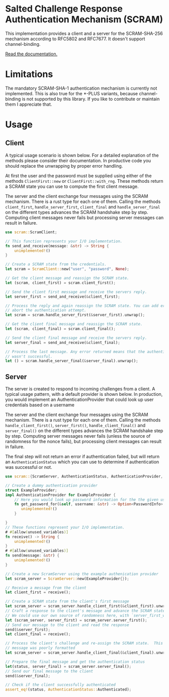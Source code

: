 # Salted Challenge Response Authentication Mechanism (SCRAM)

This implementation provides a client and a server for the SCRAM-SHA-256 mechanism according to
RFC5802 and RFC7677. It doesn't support channel-binding.

[Read the documentation.](https://docs.rs/scram)

# Limitations

The mandatory SCRAM-SHA-1 authentication mechanism is currently not implemented. This is also true
for the *-PLUS variants, because channel-binding is not supported by this library. If you like to
contribute or maintain them I appreciate that.

# Usage

## Client

A typical usage scenario is shown below. For a detailed explanation of the methods please
consider their documentation. In productive code you should replace the unwrapping by proper
error handling.

At first the user and the password must be supplied using either of the methods
`ClientFirst::new` or `ClientFirst::with_rng`. These methods return a SCRAM
state you can use to compute the first client message.

The server and the client exchange four messages using the SCRAM mechanism. There is a rust type
for each one of them. Calling the methods `client_first`, `handle_server_first`, `client_final`
and `handle_server_final` on the different types advances the SCRAM handshake step by step.
Computing client messages never fails but processing server messages can result in failure.

```rust
use scram::ScramClient;

// This function represents your I/O implementation.
fn send_and_receive(message: &str) -> String {
    unimplemented!()
}

// Create a SCRAM state from the credentials.
let scram = ScramClient::new("user", "password", None);

// Get the client message and reassign the SCRAM state.
let (scram, client_first) = scram.client_first();

// Send the client first message and receive the servers reply.
let server_first = send_and_receive(&client_first);

// Process the reply and again reassign the SCRAM state. You can add error handling to
// abort the authentication attempt.
let scram = scram.handle_server_first(&server_first).unwrap();

// Get the client final message and reassign the SCRAM state.
let (scram, client_final) = scram.client_final();

// Send the client final message and receive the servers reply.
let server_final = send_and_receive(&client_final);

// Process the last message. Any error returned means that the authentication attempt
// wasn't successful.
let () = scram.handle_server_final(&server_final).unwrap();
```

## Server

The server is created to respond to incoming challenges from a client.  A typical usage pattern,
with a default provider is shown below.  In production, you would implement an AuthenticationProvider
that could look up user credentials based on a username

The server and the client exchange four messages using the SCRAM mechanism. There is a rust type for
each one of them. Calling the methods `handle_client_first()`, `server_first()`,
`handle_client_final()` and `server_final()` on the different types advances the SCRAM handshake
step by step. Computing server messages never fails (unless the source of randomness for the nonce
fails), but processing client messages can result in failure.

The final step will not return an error if authentication failed, but will return an
`AuthenticationStatus` which you can use to determine if authentication was successful or not.

```rust
use scram::{ScramServer, AuthenticationStatus, AuthenticationProvider, PasswordInfo};

// Create a dummy authentication provider
struct ExampleProvider;
impl AuthenticationProvider for ExampleProvider {
    // Here you would look up password information for the the given username
    fn get_password_for(&self, username: &str) -> Option<PasswordInfo> {
       unimplemented!()
    }

}
// These functions represent your I/O implementation.
# #[allow(unused_variables)]
fn receive() -> String {
    unimplemented!()
}
# #[allow(unused_variables)]
fn send(message: &str) {
    unimplemented!()
}

// Create a new ScramServer using the example authenication provider
let scram_server = ScramServer::new(ExampleProvider{});

// Receive a message from the client
let client_first = receive();

// Create a SCRAM state from the client's first message
let scram_server = scram_server.handle_client_first(&client_first).unwrap();
// Craft a response to the client's message and advance the SCRAM state
// We could use our own source of randomness here, with `server_first_with_rng()`
let (scram_server, server_first) = scram_server.server_first();
// Send our message to the client and read the response
send(&server_first);
let client_final = receive();

// Process the client's challenge and re-assign the SCRAM state.  This could fail if the
// message was poorly formatted
let scram_server = scram_server.handle_client_final(&client_final).unwrap();

// Prepare the final message and get the authentication status
let(status, server_final) = scram_server.server_final();
// Send our final message to the client
send(&server_final);

// Check if the client successfully authenticated
assert_eq!(status, AuthenticationStatus::Authenticated);
```
